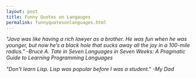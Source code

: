```yaml
---
layout: post
title: Funny Quotes on Langauges
permalink: funnyquotesonlanguages.html
---
```


_"Java was like having a rich lawyer as a brother. He was fun when he was younger, but now he’s a black hole that sucks away all the joy in a 100-mile radius."
-Bruce A. Tate in Seven Languages in Seven Weeks: A Pragmatic Guide to Learning Programming Languages_

_"Don't learn Lisp.  Lisp was popular before I was a student."
-My Dad_